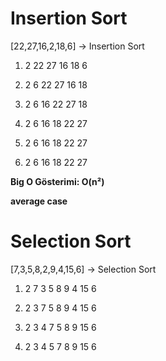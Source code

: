 # Insertion Sort
  [22,27,16,2,18,6] -> Insertion Sort
  
  1) 2 22 27 16 18 6
  
  2) 2 6 22 27 16 18
  
  3) 2 6 16 22 27 18
  
  4) 2 6 16 18 22 27
  
  5) 2 6 16 18 22 27
  
  6) 2 6 16 18 22 27
  


**Big O Gösterimi: O(n²)**

**average case**

# Selection Sort
[7,3,5,8,2,9,4,15,6] -> Selection Sort

1) 2 7 3 5 8 9 4 15 6

2) 2 3 7 5 8 9 4 15 6

3) 2 3 4 7 5 8 9 15 6

4) 2 3 4 5 7 8 9 15 6 

